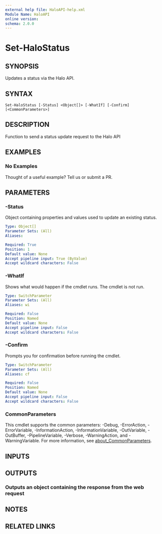 ```yaml
---
external help file: HaloAPI-help.xml
Module Name: HaloAPI
online version:
schema: 2.0.0
---
```


# Set-HaloStatus

## SYNOPSIS

Updates a status via the Halo API.

## SYNTAX

```
Set-HaloStatus [-Status] <Object[]> [-WhatIf] [-Confirm] [<CommonParameters>]
```

## DESCRIPTION

Function to send a status update request to the Halo API

## EXAMPLES

### No Examples

Thought of a useful example? Tell us or submit a PR.

## PARAMETERS

### -Status

Object containing properties and values used to update an existing status.

```yaml
Type: Object[]
Parameter Sets: (All)
Aliases:

Required: True
Position: 1
Default value: None
Accept pipeline input: True (ByValue)
Accept wildcard characters: False
```

### -WhatIf

Shows what would happen if the cmdlet runs. The cmdlet is not run.

```yaml
Type: SwitchParameter
Parameter Sets: (All)
Aliases: wi

Required: False
Position: Named
Default value: None
Accept pipeline input: False
Accept wildcard characters: False
```

### -Confirm

Prompts you for confirmation before running the cmdlet.

```yaml
Type: SwitchParameter
Parameter Sets: (All)
Aliases: cf

Required: False
Position: Named
Default value: None
Accept pipeline input: False
Accept wildcard characters: False
```

### CommonParameters
This cmdlet supports the common parameters: -Debug, -ErrorAction, -ErrorVariable, -InformationAction, -InformationVariable, -OutVariable, -OutBuffer, -PipelineVariable, -Verbose, -WarningAction, and -WarningVariable. For more information, see [about_CommonParameters](http://go.microsoft.com/fwlink/?LinkID=113216).

## INPUTS

## OUTPUTS

### Outputs an object containing the response from the web request

## NOTES

## RELATED LINKS
